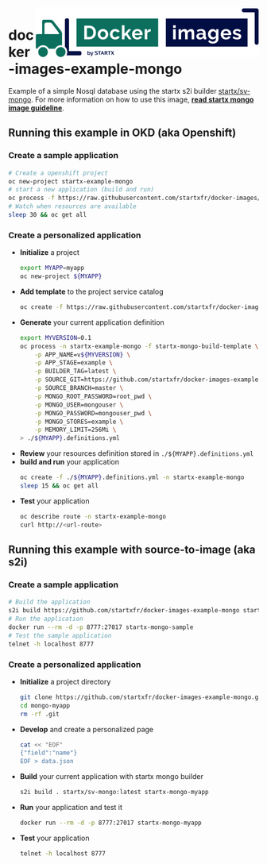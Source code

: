 <img align="right" src="https://raw.githubusercontent.com/startxfr/docker-images/master/travis/logo-small.svg?sanitize=true">

# docker-images-example-mongo


Example of a simple Nosql database using the startx s2i builder [startx/sv-mongo](https://hub.docker.com/r/startx/sv-mongo). 
For more information on how to use this image, **[read startx mongo image guideline](https://github.com/startxfr/docker-images/blob/master/Services/mongo/README.md)**.

## Running this example in OKD (aka Openshift)

### Create a sample application

```bash
# Create a openshift project
oc new-project startx-example-mongo
# start a new application (build and run)
oc process -f https://raw.githubusercontent.com/startxfr/docker-images/master/Services/mongo/openshift-template-build.yml -p APP_NAME=myapp | oc create -f -
# Watch when resources are available
sleep 30 && oc get all
```

### Create a personalized application

- **Initialize** a project
  ```bash
  export MYAPP=myapp
  oc new-project ${MYAPP}
  ```
- **Add template** to the project service catalog
  ```bash
  oc create -f https://raw.githubusercontent.com/startxfr/docker-images/master/Services/mongo/openshift-template-build.yml -n startx-example-mongo
  ```
- **Generate** your current application definition
  ```bash
  export MYVERSION=0.1
  oc process -n startx-example-mongo -f startx-mongo-build-template \
      -p APP_NAME=v${MYVERSION} \
      -p APP_STAGE=example \
      -p BUILDER_TAG=latest \
      -p SOURCE_GIT=https://github.com/startxfr/docker-images-example-mongo.git \
      -p SOURCE_BRANCH=master \
      -p MONGO_ROOT_PASSWORD=root_pwd \
      -p MONGO_USER=mongouser \
      -p MONGO_PASSWORD=mongouser_pwd \
      -p MONGO_STORES=example \
      -p MEMORY_LIMIT=256Mi \
  > ./${MYAPP}.definitions.yml
  ```
- **Review** your resources definition stored in `./${MYAPP}.definitions.yml`
- **build and run** your application
  ```bash
  oc create -f ./${MYAPP}.definitions.yml -n startx-example-mongo
  sleep 15 && oc get all
  ```
- **Test** your application
  ```bash
  oc describe route -n startx-example-mongo
  curl http://<url-route>
  ```

## Running this example with source-to-image (aka s2i)

### Create a sample application

```bash
# Build the application
s2i build https://github.com/startxfr/docker-images-example-mongo startx/sv-mongo startx-mongo-sample
# Run the application
docker run --rm -d -p 8777:27017 startx-mongo-sample
# Test the sample application
telnet -h localhost 8777
```

### Create a personalized application

- **Initialize** a project directory
  ```bash
  git clone https://github.com/startxfr/docker-images-example-mongo.git mongo-myapp
  cd mongo-myapp
  rm -rf .git
  ```
- **Develop** and create a personalized page
  ```bash
  cat << "EOF"
  {"field":"name"}
  EOF > data.json
  ```
- **Build** your current application with startx mongo builder
  ```bash
  s2i build . startx/sv-mongo:latest startx-mongo-myapp
  ```
- **Run** your application and test it
  ```bash
  docker run --rm -d -p 8777:27017 startx-mongo-myapp
  ```
- **Test** your application
  ```bash
  telnet -h localhost 8777
  ```
